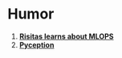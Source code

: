 # Humor

1. [**Risitas learns about MLOPS**](https://www.youtube.com/watch?v=1C\_l5ICJlEo\&feature=youtu.be)
2. [**Pyception**](https://youtu.be/C1wiOTkA44Y)
